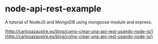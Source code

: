 # node-api-rest-example #

A tutorial of NodeJS and MongoDB using mongoose module and express.

[http://carlosazaustre.es/blog/como-crear-una-api-rest-usando-node-js/](http://carlosazaustre.es/blog/como-crear-una-api-rest-usando-node-js/)